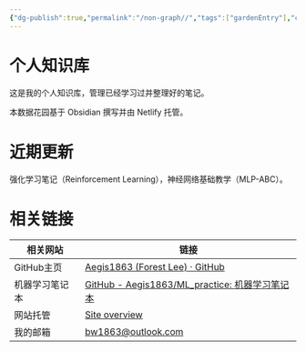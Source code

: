 ```yaml
---
{"dg-publish":true,"permalink":"/non-graph//","tags":["gardenEntry"],"created":"2024-01-10T10:29:37.837+08:00"}
---
```



# 个人知识库

这是我的个人知识库，管理已经学习过并整理好的笔记。

本数据花园基于 Obsidian 撰写并由 Netlify 托管。

# 近期更新

强化学习笔记（Reinforcement Learning），神经网络基础教学（MLP-ABC）。

# 相关链接

| 相关网站    | 链接                                |
| ---------  | ------------------------------------- |
| GitHub主页 | [Aegis1863 (Forest Lee) · GitHub](https://github.com/Aegis1863)    |
| 机器学习笔记本  | [GitHub - Aegis1863/ML\_practice: 机器学习笔记本](https://github.com/Aegis1863/ML_practice) |
| 网站托管 | [Site overview](https://app.netlify.com/sites/bw666/overview) |
| 我的邮箱| bw1863@outlook.com |